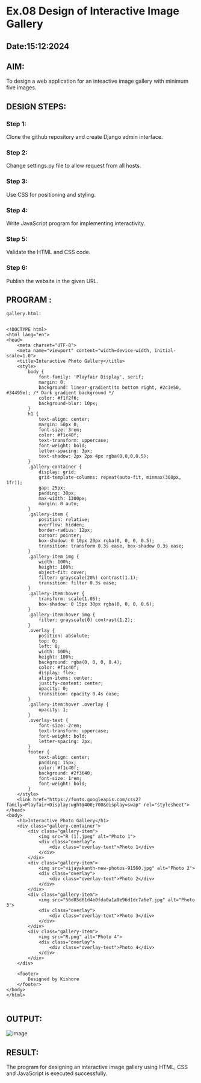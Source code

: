 # Ex.08 Design of Interactive Image Gallery
## Date:15:12:2024

## AIM:
To design a web application for an inteactive image gallery with minimum five images.

## DESIGN STEPS:

### Step 1:
Clone the github repository and create Django admin interface.

### Step 2:
Change settings.py file to allow request from all hosts.

### Step 3:
Use CSS for positioning and styling.

### Step 4:
Write JavaScript program for implementing interactivity.

### Step 5:
Validate the HTML and CSS code.

### Step 6:
Publish the website in the given URL.

## PROGRAM :
```
gallery.html:


<!DOCTYPE html>
<html lang="en">
<head>
    <meta charset="UTF-8">
    <meta name="viewport" content="width=device-width, initial-scale=1.0">
    <title>Interactive Photo Gallery</title>
    <style>
        body {
            font-family: 'Playfair Display', serif;
            margin: 0;
            background: linear-gradient(to bottom right, #2c3e50, #34495e); /* Dark gradient background */
            color: #f1f2f6;
            background-blur: 10px;
        }
        h1 {
            text-align: center;
            margin: 50px 0;
            font-size: 3rem;
            color: #f1c40f;
            text-transform: uppercase;
            font-weight: bold;
            letter-spacing: 3px;
            text-shadow: 2px 2px 4px rgba(0,0,0,0.5);
        }
        .gallery-container {
            display: grid;
            grid-template-columns: repeat(auto-fit, minmax(300px, 1fr));
            gap: 25px;
            padding: 30px;
            max-width: 1300px;
            margin: 0 auto;
        }
        .gallery-item {
            position: relative;
            overflow: hidden;
            border-radius: 12px;
            cursor: pointer;
            box-shadow: 0 10px 20px rgba(0, 0, 0, 0.5);
            transition: transform 0.3s ease, box-shadow 0.3s ease;
        }
        .gallery-item img {
            width: 100%;
            height: 100%;
            object-fit: cover;
            filter: grayscale(20%) contrast(1.1);
            transition: filter 0.3s ease;
        }
        .gallery-item:hover {
            transform: scale(1.05);
            box-shadow: 0 15px 30px rgba(0, 0, 0, 0.6);
        }
        .gallery-item:hover img {
            filter: grayscale(0) contrast(1.2);
        }
        .overlay {
            position: absolute;
            top: 0;
            left: 0;
            width: 100%;
            height: 100%;
            background: rgba(0, 0, 0, 0.4);
            color: #f1c40f;
            display: flex;
            align-items: center;
            justify-content: center;
            opacity: 0;
            transition: opacity 0.4s ease;
        }
        .gallery-item:hover .overlay {
            opacity: 1;
        }
        .overlay-text {
            font-size: 2rem;
            text-transform: uppercase;
            font-weight: bold;
            letter-spacing: 2px;
        }
        footer {
            text-align: center;
            padding: 15px;
            color: #f1c40f;
            background: #2f3640;
            font-size: 1rem;
            font-weight: bold;
        }
    </style>
    <link href="https://fonts.googleapis.com/css2?family=Playfair+Display:wght@400;700&display=swap" rel="stylesheet">
</head>
<body>
    <h1>Interactive Photo Gallery</h1>
    <div class="gallery-container">
        <div class="gallery-item">
            <img src="R (1).jpeg" alt="Photo 1">
            <div class="overlay">
                <div class="overlay-text">Photo 1</div>
            </div>
        </div>
        <div class="gallery-item">
            <img src="vijayakanth-new-photos-91560.jpg" alt="Photo 2">
            <div class="overlay">
                <div class="overlay-text">Photo 2</div>
            </div>
        </div>
        <div class="gallery-item">
            <img src="56d85d61d4e0fda0a1a9e96d1dc7a6e7.jpg" alt="Photo 3">
            <div class="overlay">
                <div class="overlay-text">Photo 3</div>
            </div>
        </div>
        <div class="gallery-item">
            <img src="R.png" alt="Photo 4">
            <div class="overlay">
                <div class="overlay-text">Photo 4</div>
            </div>
        </div>
    </div>

    <footer>
        Designed by Kishore
    </footer>
</body>
</html>


```

## OUTPUT:
![image](https://github.com/user-attachments/assets/0bf932d7-a6a6-4aec-810e-67d092881d6d)


## RESULT:
The program for designing an interactive image gallery using HTML, CSS and JavaScript is executed successfully.
